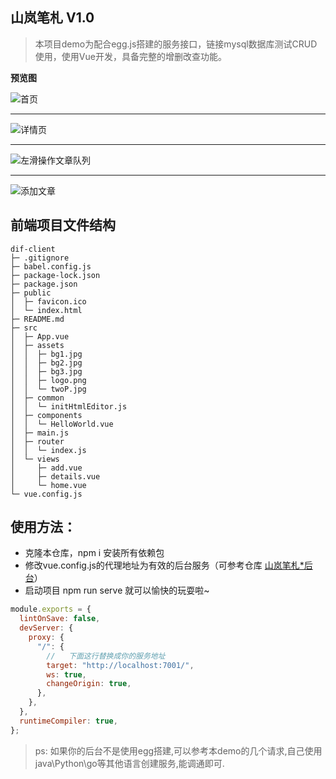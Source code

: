 
## **山岚笔札 V1.0**

>本项目demo为配合egg.js搭建的服务接口，链接mysql数据库测试CRUD使用，使用Vue开发，具备完整的增删改查功能。

**预览图**

![首页](https://cdn.jsdelivr.net/gh/ledtwo/eggNews@1.0/src/assets/preview1.jpg "首页")

***

![详情页](https://cdn.jsdelivr.net/gh/ledtwo/eggNews@1.0/src/assets/preview2.jpg "详情页")

***

![左滑操作文章队列](https://cdn.jsdelivr.net/gh/ledtwo/eggNews@1.0/src/assets/preview3.jpg "左滑操作文章队列")

***

![添加文章](https://cdn.jsdelivr.net/gh/ledtwo/eggNews@1.0/src/assets/preview4.jpg "添加文章预览")


## **前端项目文件结构**
```
dif-client
├─ .gitignore
├─ babel.config.js
├─ package-lock.json
├─ package.json
├─ public
│  ├─ favicon.ico
│  └─ index.html
├─ README.md
├─ src
│  ├─ App.vue
│  ├─ assets
│  │  ├─ bg1.jpg
│  │  ├─ bg2.jpg
│  │  ├─ bg3.jpg
│  │  ├─ logo.png
│  │  └─ twoP.jpg
│  ├─ common
│  │  └─ initHtmlEditor.js
│  ├─ components
│  │  └─ HelloWorld.vue
│  ├─ main.js
│  ├─ router
│  │  └─ index.js
│  └─ views
│     ├─ add.vue
│     ├─ details.vue
│     └─ home.vue
└─ vue.config.js

```

## **使用方法：**

* 克隆本仓库，npm i 安装所有依赖包
* 修改vue.config.js的代理地址为有效的后台服务（可参考仓库 [山岚笔札*后台](超链接地址 "这里有更为具体的配置学习说明文档")）
* 启动项目  npm run serve  就可以愉快的玩耍啦~

```javascript
module.exports = {
  lintOnSave: false,
  devServer: {
    proxy: {
      "/": {
        //   下面这行替换成你的服务地址
        target: "http://localhost:7001/",
        ws: true,
        changeOrigin: true,
      },
    },
  },
  runtimeCompiler: true,
};
```

>ps: 如果你的后台不是使用egg搭建,可以参考本demo的几个请求,自己使用java\Python\go等其他语言创建服务,能调通即可.